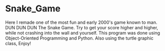 # Snake_Game
Here I remade one of the most fun and early 2000's game known to man. DUN DUN DUN The Snake Game. Try to get your score higher and higher, while not crashing into the wall and yourself. This program was done using Object-Oriented Programming and Python. Also using the turtle graphic class, Enjoy!
